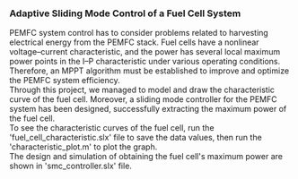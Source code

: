 ### Adaptive Sliding Mode Control of a Fuel Cell System
PEMFC system control has to consider problems related to harvesting electrical energy from the PEMFC stack. Fuel cells have a nonlinear voltage–current characteristic, and the power has several local maximum power points in the I–P characteristic under various operating conditions. Therefore, an MPPT algorithm must be established to improve and optimize the PEMFC system efficiency.        
Through this project, we managed to model and draw the characteristic curve of the fuel cell. Moreover, a sliding mode controller for the PEMFC system has been designed, successfully extracting the maximum power of the fuel cell.        
To see the characteristic curves of the fuel cell, run the 'fuel_cell_characteristic.slx' file to save the data values, then run the 'characteristic_plot.m' to plot the graph.     
The design and simulation of obtaining the fuel cell's maximum power are shown in 'smc_controller.slx' file.     
